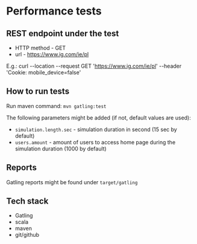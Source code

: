 # Performance tests

## REST endpoint under the test

- HTTP method - GET
- url - https://www.ig.com/ie/pl

E.g.: curl --location --request GET 'https://www.ig.com/ie/pl' --header 'Cookie: mobile_device=false'

## How to run tests

Run maven command: ```mvn gatling:test```

The following parameters might be added (if not, default values are used):

* ```simulation.length.sec``` - simulation duration in second (15 sec by default)
* ```users.amount``` - amount of users to access home page during the simulation duration (1000 by default)

## Reports

Gatling reports might be found under ```target/gatling```

## Tech stack

* Gatling
* scala
* maven
* git/github

